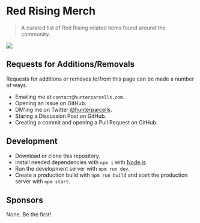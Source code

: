 # Red Rising Merch
> A curated list of Red Rising related items found around the community.

![](https://wakatime.com/badge/user/6b7d9181-edde-4a25-857c-e7101bfee7ea/project/4b7fb314-2a2d-41ca-9f2f-e74fe11beb5b.svg?style=for-the-badge)

## Requests for Additions/Removals
Requests for additions or removes to/from this page can be made a number of ways.
- Emailing me at `contact@hunterparcells.com`.
- Opening an Issue on GitHub.
- DM'ing me on Twitter [@hunterparcells](https://twitter.com/hunterparcells).
- Staring a Discussion Post on GitHub.
- Creating a commit and opening a Pull Request on GitHub.

## Development
- Download or clone this repository.
- Install needed dependencies with `npm i` with [Node.js](https://nodejs.org/en/).
- Run the development server with `npm run dev`.
- Create a production build with `npm run build` and start the production server with `npm start`.

## Sponsors
None. Be the first!
